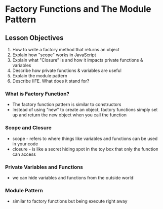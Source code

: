 # Factory Functions and The Module Pattern

## Lesson Objectives

1. How to write a factory method that returns an object
2. Explain how "scope" works in JavaScript
3. Explain what "Closure" is and how it impacts private functions & variables
4. Describe how private functions & variables are useful
5. Explain the module pattern
6. Describe IIFE. What does it stand for?

### What is Factory Function?

- The factory function pattern is similar to constructors
- Instead of using "new" to create an object, factory functions simply set up and return the new object when you call the function

### Scope and Closure

- scope - refers to where things like variables and functions can be used in your code
- closure - is like a secret hiding spot in the toy box that only the function can access

### Private Variables and Functions

- we can hide variables and functions from the outside world

### Module Pattern

- similar to factory functions but being execute right away